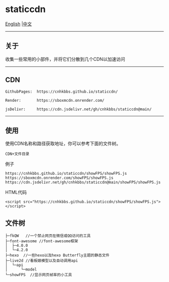 # staticcdn

[English](https://github.com/cnhkbbs/staticcdn/main/README.md) |[中文](https://github.com/cnhkbbs/staticcdn/edit/main/README_zh-CN.md)

***
## 关于

收集一些常用的小部件，并将它们分散到几个CDN以加速访问

***

## CDN

```
GithubPages:  https://cnhkbbs.github.io/staticcdn/

Render:       https://sboxmcdn.onrender.com/

jsDelivr:     https://cdn.jsdelivr.net/gh/cnhkbbs/staticcdn@main/
```
***
## 使用
使用CDN名称和路径获取地址，你可以参考下面的文件树。
```
CDN+文件目录
```
例子
```
https://cnhkbbs.github.io/staticcdn/showFPS/showFPS.js
https://sboxmcdn.onrender.com/showFPS/showFPS.js
https://cdn.jsdelivr.net/gh/cnhkbbs/staticcdn@main/showFPS/showFPS.js
```
HTML代码
```
<script src="https://cnhkbbs.github.io/staticcdn/showFPS/showFPS.js"></script>
```
## 文件树
```
├─fkQW   //一个禁止网页在微信或QQ访问的工具
├─font-awesome //font-awesome框架
│  ├─4.0.0
│  └─4.2.0
├─hexo  //一些hexo以及hexo Butterfly主题的静态文件
├─live2d //看板娘模型以及自动调用api
│  └─api
│      └─model
└─showFPS  //显示网页帧率的小工具
```
